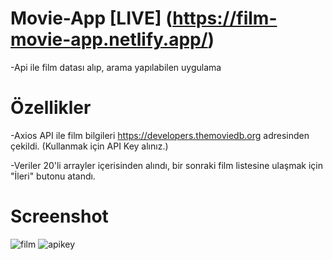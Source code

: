 # Movie-App [LIVE] (https://film-movie-app.netlify.app/)

-Api ile film datası alıp, arama yapılabilen uygulama


# Özellikler

-Axios API ile film bilgileri https://developers.themoviedb.org adresinden çekildi. (Kullanmak için API Key alınız.)

-Veriler 20'li arrayler içerisinden alındı, bir sonraki film listesine ulaşmak için "İleri" butonu atandı.



# Screenshot

![film](https://user-images.githubusercontent.com/104764065/198264620-2ab62b92-b509-45c8-923a-ec3eacef696c.png)
![apikey](https://user-images.githubusercontent.com/104764065/198264616-8cb1e5b8-f140-4a97-8b51-3fa6330ce34e.png)


